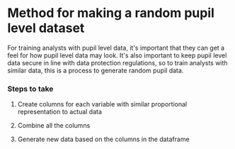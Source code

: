 # Method for making a random pupil level dataset

For training analysts with pupil level data, it's important that they can get a feel for how pupil level data may look. It's also important to keep pupil level data secure in line with data protection regulations, so to train analysts with similar data, this is a process to generate random pupil data. 

### Steps to take 

1. Create columns for each variable with similar proportional representation to actual data

2. Combine all the columns

3. Generate new data based on the columns in the dataframe
